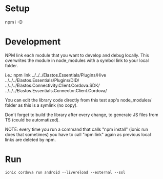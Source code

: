 # Setup

npm i -D

# Development

NPM link each module that you want to develop and debug locally. This overwrites the module in
node_modules with a symbol link to your local folder.

i.e.: npm link ../../../Elastos.Essentials/Plugins/Hive ../../../Elastos.Essentials/Plugins/DID/ ../../../Elastos.Connectivity.Client.Cordova.SDK/ ../../../Elastos.Essentials.Connector.Client.Cordova/

You can edit the library code directly from this test app's node_modules/ folder as this is a symlink (no copy).

Don't forget to build the library after every change, to generate JS files from TS (could be automatized).

NOTE: every time you run a command that calls "npm install" (ionic run does that sometimes) you have to call "npm link" again as previous local links are deleted by npm.

# Run

```
ionic cordova run android --livereload --external --ssl
```